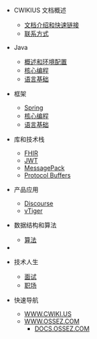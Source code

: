 - CWIKIUS 文档概述
  - [文档介绍和快速链接](README.md)
  - [联系方式](CONTACT.md)

- Java
  - [概述和环境配置](java/_README.md)
  - [核心编程](java/core/_README.md)
  - [语言基础](java/fundamentals/_README.md)

- 框架
  - [Spring](framework/spring/_README.md)
  - [核心编程](java/core/_README.md)
  - [语言基础](java/fundamentals/_README.md)

- 库和技术栈
  - [FHIR](tech-stack/fhir.md)
  - [JWT](tech-stack/jwt/README.md)
  - [MessagePack](tech-stack/message-pack/index.md)
  - [Protocol Buffers](tech-stack/protocol-buffers/index.md)
  
- 产品应用
  - [Discourse](product/discourse/index.md)
  - [vTiger](product/vtiger/_index.md)

- 数据结构和算法
  - [算法](algorithm/_index.md)
- 
- 技术人生
  - [面试](work/interview/_index.md)
  - [职场](work/workplace/_index.md)
  

- 快速导航
  - [WWW.CWIKI.US](https://www.cwiki.us/)
  - [WWW.OSSEZ.COM](https://www.ossez.com/categories)
    - [DOCS.OSSEZ.COM](https://docs.ossez.com/#/)
  
